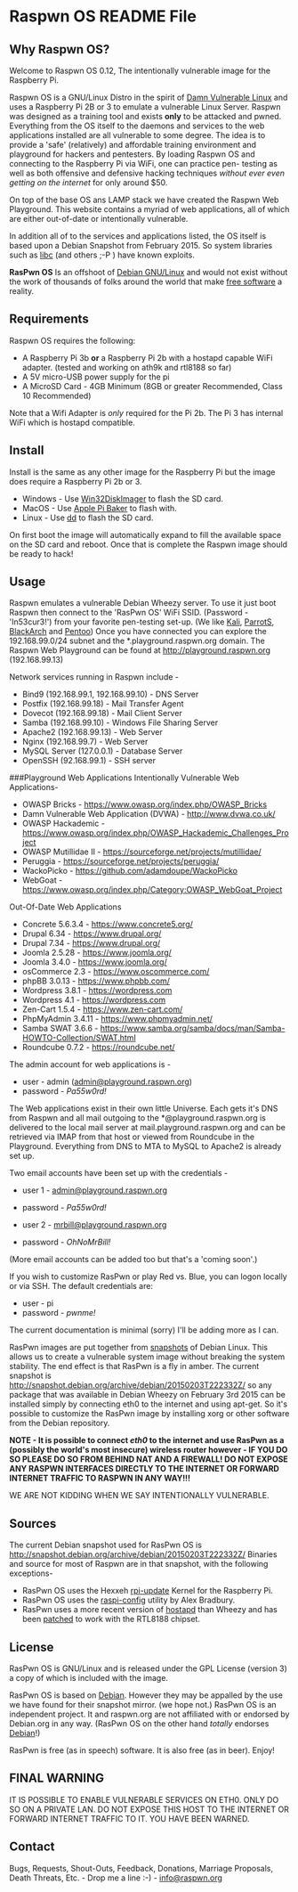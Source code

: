 Raspwn OS README File
==============

Why Raspwn OS?
-------------

Welcome to Raspwn OS 0.12, The intentionally vulnerable image for the Raspberry Pi.

Raspwn OS is a GNU/Linux Distro in the spirit of [Damn Vulnerable Linux](https://distrowatch.com/table.php?distribution=dvl) and uses a Raspberry Pi 2B or 3 to emulate a vulnerable Linux Server.
Raspwn was designed as a training tool and exists **only** to be attacked and pwned. Everything from the OS itself to the daemons and services 
to the web applications installed are all vulnerable to some degree. The idea is to provide a 'safe' (relatively) and affordable training 
environment and playground for hackers and pentesters. By loading Raspwn OS and connecting to the Raspberry Pi via WiFi, one can practice pen-
testing as well as both offensive and defensive hacking techniques *without ever even getting on the internet* for only around $50.

On top of the base OS ans LAMP stack we have created the Raspwn Web Playground. This website contains a myriad of web applications, all of which are 
either out-of-date or intentionally vulnerable. 

In addition all of to the services and applications listed, the OS itself is based upon a Debian Snapshot from February 2015. So system libraries such 
as [libc](https://cve.mitre.org/cgi-bin/cvename.cgi?name=cve-2015-0235) (and others ;-P ) have known exploits.

**RasPwn OS** Is an offshoot of [Debian GNU/Linux](http://debian.org) and would not exist without the work of thousands of folks around the world that make
[free software](http://fsf.org) a reality.  

Requirements
-------------

Raspwn OS requires the following:

* A Raspberry Pi 3b **or** a Raspberry Pi 2b with a hostapd capable WiFi adapter. (tested and working on ath9k and rtl8188 so far)
* A 5V micro-USB power supply for the pi
* A MicroSD Card - 4GB Minimum (8GB or greater Recommended, Class 10 Recommended) 

Note that a Wifi Adapter is *only* required for the Pi 2b. The Pi 3 has internal WiFi which is hostapd compatible.
 
Install
-------------

Install is the same as any other image for the Raspberry Pi but the image does require a Raspberry Pi 2b or 3.

* Windows - Use [Win32DiskImager](http://sourceforge.net/projects/win32diskimager/) to flash the SD card.
* MacOS - Use [Apple Pi Baker](http://www.tweaking4all.com/hardware/raspberry-pi/macosx-apple-pi-baker/) to flash with.
* Linux - Use [dd](http://elinux.org/RPi_Easy_SD_Card_Setup) to flash the SD card.

On first boot the image will automatically expand to fill the available space on the SD card and reboot. Once that is complete the Raspwn 
image should be ready to hack!



Usage
-------------

Raspwn emulates a vulnerable Debian Wheezy server. To use it just boot Raspwn then connect to the 'RasPwn OS' WiFi SSID. (Password - 'In53cur3!')
from your favorite pen-testing set-up. (We like [Kali](https://www.kali.org/), [ParrotS](https://www.parrotsec.org/), [BlackArch](https://blackarch.org/) and [Pentoo](http://www.pentoo.ch/)) 
Once you have connected you can explore the 192.168.99.0/24 subnet and the *.playground.raspwn.org domain. The Raspwn Web Playground can be found 
at http://playground.raspwn.org (192.168.99.13)

Network services running in Raspwn include -
* Bind9 (192.168.99.1, 192.168.99.10) - DNS Server
* Postfix (192.168.99.18) - Mail Transfer Agent
* Dovecot (192.168.99.18) - Mail Client Server
* Samba (192.168.99.10) - Windows File Sharing Server
* Apache2 (192.168.99.13) - Web Server 
* Nginx (192.168.99.7) - Web Server
* MySQL Server (127.0.0.1) - Database Server
* OpenSSH (92.168.99.1) - SSH server


###Playground Web Applications
Intentionally Vulnerable Web Applications-
* OWASP Bricks - https://www.owasp.org/index.php/OWASP_Bricks
* Damn Vulnerable Web Application (DVWA) - http://www.dvwa.co.uk/
* OWASP Hackademic - https://www.owasp.org/index.php/OWASP_Hackademic_Challenges_Project
* OWASP Mutillidae II - https://sourceforge.net/projects/mutillidae/
* Peruggia - https://sourceforge.net/projects/peruggia/
* WackoPicko - https://github.com/adamdoupe/WackoPicko
* WebGoat - https://www.owasp.org/index.php/Category:OWASP_WebGoat_Project

Out-Of-Date Web Applications
* Concrete 5.6.3.4 - https://www.concrete5.org/
* Drupal 6.34 - https://www.drupal.org/
* Drupal 7.34 - https://www.drupal.org/
* Joomla 2.5.28 - https://www.joomla.org/
* Joomla 3.4.0 - https://www.joomla.org/
* osCommerce 2.3 - https://www.oscommerce.com/
* phpBB 3.0.13 - https://www.phpbb.com/
* Wordpress 3.8.1 - https://wordpress.com
* Wordpress 4.1 - https://wordpress.com
* Zen-Cart 1.5.4 - https://www.zen-cart.com/
* PhpMyAdmin 3.4.11 - https://www.phpmyadmin.net/
* Samba SWAT 3.6.6 - https://www.samba.org/samba/docs/man/Samba-HOWTO-Collection/SWAT.html
* Roundcube 0.7.2 - https://roundcube.net/

The admin account for web applications is -

* user - admin (admin@playground.raspwn.org)
* password - *Pa55w0rd!*

The Web applications exist in their own little Universe. Each gets it's DNS from Raspwn and all mail outgoing to the *@playground.raspwn.org 
is delivered to the local mail server at mail.playground.raspwn.org and can be retrieved via IMAP from that host or viewed from Roundcube in 
the Playground. Everything from DNS to MTA to MySQL to Apache2 is already set up.

Two email accounts have been set up with the credentials -

* user 1 - admin@playground.raspwn.org
* password - *Pa55w0rd!*

* user 2 - mrbill@playground.raspwn.org
* password - *OhNoMrBill!*

(More email accounts can be added too but that's a 'coming soon'.)

If you wish to customize RasPwn or play Red vs. Blue, you can logon locally or via SSH. The default credentials are:

* user - pi
* password - *pwnme!*


The current documentation is minimal (sorry) I'll be adding more as I can. 

RasPwn images are put together from [snapshots](http://snapshot.debian.org/) of Debian Linux. This allows us to create a vulnerable system 
image without breaking the system stability. The end effect is that RasPwn is a fly in amber. The current snapshot is 
http://snapshot.debian.org/archive/debian/20150203T222332Z/ so any package that was available in Debian Wheezy on February 3rd 2015 can be 
installed simply by connecting eth0 to the internet and using apt-get. So it's possible to customize the RasPwn image by installing xorg or 
other software from the Debian repository. 

**NOTE - It is possible to connect *eth0* to the internet and use RasPwn as a (possibly the world's most insecure) wireless router however - 
IF YOU DO SO PLEASE DO SO FROM BEHIND NAT AND A FIREWALL! DO NOT EXPOSE ANY RASPWN INTERFACES DIRECTLY TO THE INTERNET OR FORWARD INTERNET 
TRAFFIC TO RASPWN IN ANY WAY!!!** 

WE ARE NOT KIDDING WHEN WE SAY INTENTIONALLY VULNERABLE. 

Sources
-------------
The current Debian snapshot used for RasPwn OS is http://snapshot.debian.org/archive/debian/20150203T222332Z/ Binaries and source for most of 
Raspwn are in that snapshot, with the following exceptions-

* RasPwn OS uses the Hexxeh [rpi-update](https://github.com/Hexxeh/rpi-update) Kernel for the Raspberry Pi.
* RasPwn OS uses the [raspi-config](https://github.com/asb/raspi-config) utility by Alex Bradbury.
* RasPwn uses a more recent version of [hostapd](https://w1.fi/hostapd/) than Wheezy and has been [patched](https://github.com/jekader/hostapd-rtl) to work with the RTL8188 chipset.



License
-------------
RasPwn OS is GNU/Linux and is released under the GPL License (version 3) a copy of which is included with the image. 

RasPwn OS is based on [Debian](http://debian.org). However they may be appalled by the use we have found for their snapshot mirror. (we hope not.)
RasPwn OS is an independent project. It and raspwn.org are not affiliated with or endorsed by Debian.org in any way. (RasPwn OS on the other hand 
*totally* endorses [Debian](http://debian.org)!)

RasPwn is free (as in speech) software. It is also free (as in beer). Enjoy!


FINAL WARNING
-------------
IT IS POSSIBLE TO ENABLE VULNERABLE SERVICES ON ETH0. ONLY DO SO ON A PRIVATE LAN. DO NOT EXPOSE THIS HOST TO THE INTERNET OR FORWARD INTERNET 
TRAFFIC TO IT. YOU HAVE BEEN WARNED. 

Contact
-------------

Bugs, Requests, Shout-Outs, Feedback, Donations, Marriage Proposals, Death Threats, Etc. - Drop me a line :-)  -  info@raspwn.org
